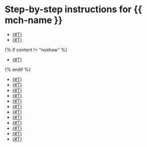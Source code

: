 # Step-by-step instructions for {{ mch-name }}

- [{#T}](cluster-list.md)
- [{#T}](cluster-create.md)

{% if content != "noshow" %}

- [{#T}](data-migration.md)

{% endif %}

- [{#T}](connect.md)
- [{#T}](web-sql-query.md)
- [{#T}](insert.md)
- [{#T}](update.md)
- [{#T}](cluster-backups.md)
- [{#T}](cluster-users.md)
- [{#T}](databases.md)
- [{#T}](hosts.md)
- [{#T}](zk-hosts.md)
- [{#T}](shards.md)
- [{#T}](cluster-version-update.md)
- [{#T}](cluster-delete.md)

